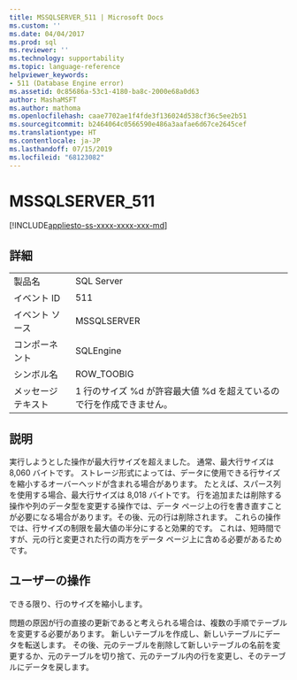 ```yaml
---
title: MSSQLSERVER_511 | Microsoft Docs
ms.custom: ''
ms.date: 04/04/2017
ms.prod: sql
ms.reviewer: ''
ms.technology: supportability
ms.topic: language-reference
helpviewer_keywords:
- 511 (Database Engine error)
ms.assetid: 0c85686a-53c1-4180-ba8c-2000e68a0d63
author: MashaMSFT
ms.author: mathoma
ms.openlocfilehash: caae7702ae1f4fde3f136024d538cf36c5ee2b51
ms.sourcegitcommit: b2464064c0566590e486a3aafae6d67ce2645cef
ms.translationtype: HT
ms.contentlocale: ja-JP
ms.lasthandoff: 07/15/2019
ms.locfileid: "68123082"
---
```

# <a name="mssqlserver511"></a>MSSQLSERVER_511
[!INCLUDE[appliesto-ss-xxxx-xxxx-xxx-md](../../includes/appliesto-ss-xxxx-xxxx-xxx-md.md)]
  
## <a name="details"></a>詳細  
  
|||  
|-|-|  
|製品名|SQL Server|  
|イベント ID|511|  
|イベント ソース|MSSQLSERVER|  
|コンポーネント|SQLEngine|  
|シンボル名|ROW_TOOBIG|  
|メッセージ テキスト|1 行のサイズ %d が許容最大値 %d を超えているので行を作成できません。|  
  
## <a name="explanation"></a>説明  
実行しようとした操作が最大行サイズを超えました。 通常、最大行サイズは 8,060 バイトです。 ストレージ形式によっては、データに使用できる行サイズを縮小するオーバーヘッドが含まれる場合があります。 たとえば、スパース列を使用する場合、最大行サイズは 8,018 バイトです。 行を追加または削除する操作や列のデータ型を変更する操作では、データ ページ上の行を書き直すことが必要になる場合があります。その後、元の行は削除されます。 これらの操作では、行サイズの制限を最大値の半分にすると効果的です。 これは、短時間ですが、元の行と変更された行の両方をデータ ページ上に含める必要があるためです。  
  
## <a name="user-action"></a>ユーザーの操作  
できる限り、行のサイズを縮小します。  
  
問題の原因が行の直接の更新であると考えられる場合は、複数の手順でテーブルを変更する必要があります。 新しいテーブルを作成し、新しいテーブルにデータを転送します。 その後、元のテーブルを削除して新しいテーブルの名前を変更するか、元のテーブルを切り捨て、元のテーブル内の行を変更し、そのテーブルにデータを戻します。  
  
